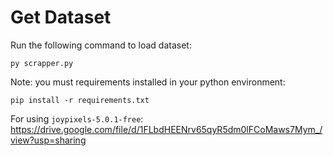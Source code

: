 # Get Dataset
Run the following command to load dataset:
```
py scrapper.py
```

Note: you must requirements installed in your python environment:
```
pip install -r requirements.txt
```

For using `joypixels-5.0.1-free`: https://drive.google.com/file/d/1FLbdHEENrv65qyR5dm0lFCoMaws7Mym_/view?usp=sharing